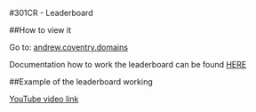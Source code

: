 #301CR - Leaderboard

##How to view it

Go to: [andrew.coventry.domains](http://andrew.coventry.domains/)

Documentation how to work the leaderboard can be found [HERE](https://github.com/ieris/Pong/blob/Leaderboard/Documentation%20-%20Leaderboard%20GET%20%26%20POST%20requests.pdf) 


##Example of the leaderboard working

[YouTube video link](https://youtu.be/gIGI6D-JZMw)